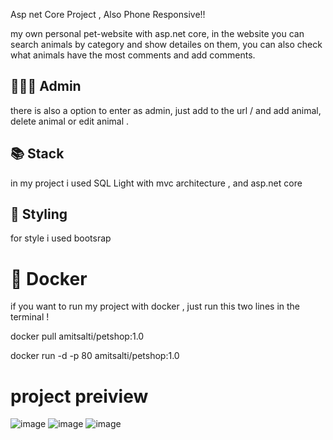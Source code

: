Asp net Core Project , Also Phone Responsive!!

my own personal pet-website with asp.net core, in the website you can search animals by category and show detailes on them, 
you can also check what animals have the most comments and add comments.

## 👨🏼‍💼 Admin
there is also a option to enter as admin, just add to the url / and add animal, delete animal or edit animal . 

## 📚 Stack 

in my project i used SQL Light  with mvc architecture , and asp.net core

## 🎨 Styling 

for style i used bootsrap 

# 🐳 Docker 
if you want to run my project with docker , just run this two lines in the terminal !

docker pull amitsalti/petshop:1.0

docker run -d -p 80 amitsalti/petshop:1.0

# project preiview

![image](https://user-images.githubusercontent.com/45597333/190240177-98937a2a-f511-4be9-b95b-a7b8444b8368.png)
![image](https://user-images.githubusercontent.com/45597333/190240299-6c760948-b2f0-4c8c-a036-4f2b01c20429.png)
![image](https://user-images.githubusercontent.com/45597333/190240333-7536f933-5b90-418c-bf59-f9ed534b4581.png)




 
